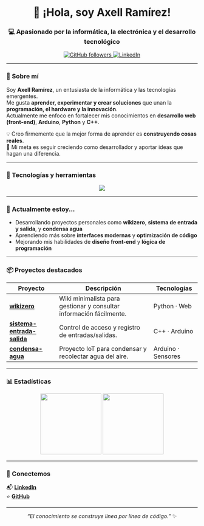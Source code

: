<!-- PROFILE README -->
<h1 align="center">👋 ¡Hola, soy Axell Ramírez!</h1>
<h3 align="center">💻 Apasionado por la informática, la electrónica y el desarrollo tecnológico</h3>

<p align="center">
  <a href="https://github.com/AxellRamirez">
    <img src="https://img.shields.io/github/followers/AxellRamirez?label=Seguidores&style=social" alt="GitHub followers" />
  </a>
  <a href="https://www.linkedin.com/in/axell-ram%C3%ADrez-solano-9b6473354/">
    <img src="https://img.shields.io/badge/LinkedIn-Perfil-blue?logo=linkedin&logoColor=white" alt="LinkedIn" />
  </a>
</p>

---

### 🚀 Sobre mí

Soy **Axell Ramírez**, un entusiasta de la informática y las tecnologías emergentes.  
Me gusta **aprender, experimentar y crear soluciones** que unan la **programación, el hardware y la innovación**.  
Actualmente me enfoco en fortalecer mis conocimientos en **desarrollo web (front-end)**, **Arduino**, **Python** y **C++**.

💡 Creo firmemente que la mejor forma de aprender es **construyendo cosas reales**.  
🎯 Mi meta es seguir creciendo como desarrollador y aportar ideas que hagan una diferencia.

---

### 🧰 Tecnologías y herramientas

<p align="center">
  <img src="https://skillicons.dev/icons?i=html,css,js,react,python,cpp,arduino,git,github,vscode" />
</p>

---

### 🌱 Actualmente estoy...
- Desarrollando proyectos personales como **wikizero**, **sistema de entrada y salida**, y **condensa agua**  
- Aprendiendo más sobre **interfaces modernas** y **optimización de código**  
- Mejorando mis habilidades de **diseño front-end** y **lógica de programación**

---

### 📦 Proyectos destacados

| Proyecto | Descripción | Tecnologías |
|-----------|--------------|--------------|
| [**wikizero**](https://github.com/AxellRamirez/wikizero) | Wiki minimalista para gestionar y consultar información fácilmente. | Python · Web |
| [**sistema-entrada-salida**](https://github.com/AxellRamirez/sistema-entrada-salida) | Control de acceso y registro de entradas/salidas. | C++ · Arduino |
| [**condensa-agua**](https://github.com/AxellRamirez/condensa-agua) | Proyecto IoT para condensar y recolectar agua del aire. | Arduino · Sensores |

---

### 📊 Estadísticas

<p align="center">
  <img height="160em" src="https://github-readme-stats.vercel.app/api?username=AxellRamirez&show_icons=true&theme=tokyonight&count_private=true" />
  <img height="160em" src="https://github-readme-stats.vercel.app/api/top-langs/?username=AxellRamirez&layout=compact&theme=tokyonight" />
</p>

---

### 🤝 Conectemos
📬 **[LinkedIn](https://www.linkedin.com/in/axell-ram%C3%ADrez-solano-9b6473354/)**  
⭐ [**GitHub**](https://github.com/AxellRamirez)

---

<p align="center">
  <i>“El conocimiento se construye línea por línea de código.”</i> ✨
</p>
